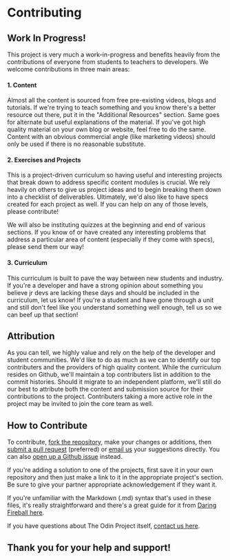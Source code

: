 # Contributing

## Work In Progress!

This project is very much a work-in-progress and benefits heavily from the contributions of everyone from students to teachers to developers.  We welcome contributions in three main areas:

#### 1. Content

Almost all the content is sourced from free pre-existing videos, blogs and tutorials.  If we're trying to teach something and you know there's a better resource out there, put it in the "Additional Resources" section.  Same goes for alternate but useful explanations of the material.  If you've got high quality material on your own blog or website, feel free to do the same.  Content with an obvious commercial angle (like marketing videos) should only be used if there is no reasonable substitute.

#### 2. Exercises and Projects

This is a project-driven curriculum so having useful and interesting projects that break down to address specific content modules is crucial.  We rely heavily on others to give us project ideas and to begin breaking them down into a checklist of deliverables.  Ultimately, we'd also like to have specs created for each project as well.  If you can help on any of those levels, please contribute!

We will also be instituting quizzes at the beginning and end of various sections.  If you know of or have created any interesting problems that address a particular area of content (especially if they come with specs), please send them our way!

#### 3. Curriculum

This curriculum is built to pave the way between new students and industry.  If you're a developer and have a strong opinion about something you believe jr devs are lacking these days and should be included in the curriculum, let us know!  If you're a student and have gone through a unit and still don't feel like you understand something well enough, tell us so we can beef up that section!

## Attribution

As you can tell, we highly value and rely on the help of the developer and student communities.  We'd like to do as much as we can to identify our top contributers and the providers of high quality content.  While the curriculum resides on Github, we'll maintain a top contributers list in addition to the commit histories.  Should it migrate to an independent platform, we'll still do our best to attribute both the content and submission source for their contributions to the project.  Contributers taking a more active role in the project may be invited to join the core team as well.

## How to Contribute

To contribute, [fork the repository](https://help.github.com/articles/fork-a-repo), make your changes or additions, then [submit a pull request](https://help.github.com/articles/using-pull-requests) (preferred) or [email us](mailto:curriculum@theodinproject.com) your suggestions directly.  You can also [open up a Github issue](https://github.com/TheOdinProject/curriculum/issues) instead.

If you're adding a solution to one of the projects, first save it in your own repository and then just make a link to it in the appropriate project's section.  Be sure to give your partner appropriate acknowledgement if they want it.

If you're unfamiliar with the Markdown (.md) syntax that's used in these files, it's really straightforward and there's a great guide for it from [Daring Fireball here](http://daringfireball.net/projects/markdown/syntax).

If you have questions about The Odin Project itself, [contact us here](mailto:admin@theodinproject.com).

## Thank you for your help and support!